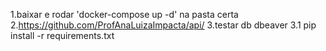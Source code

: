 1.baixar e rodar   'docker-compose up -d' na pasta certa
2.https://github.com/ProfAnaLuizaImpacta/api/
3.testar db dbeaver
3.1 pip install -r requirements.txt

 
 
